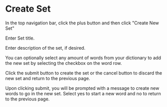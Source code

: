 # Create Set

In the top navigation bar, click the plus button and then click "Create New Set"

Enter Set title.

Enter description of the set, if desired.

You can optionally select any amount of words from your dictionary to add the new set by selecting the checkbox on the word row.

Click the submit button to create the set or the cancel button to discard the new set and return to the previous page.

Upon clicking submit, you will be prompted with a message to create new words to go in the new set. Select yes to start a new word and no to return to the previous page.
